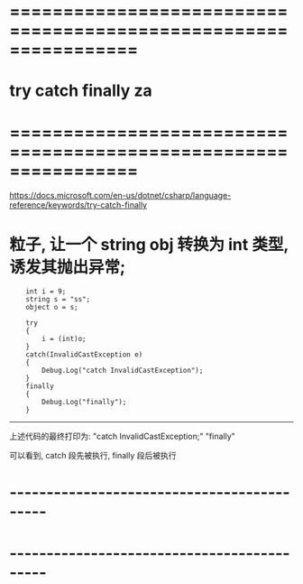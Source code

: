 # ================================================================ #
#                try catch finally  za
# ================================================================ #

https://docs.microsoft.com/en-us/dotnet/csharp/language-reference/keywords/try-catch-finally


# 粒子, 让一个 string obj 转换为 int 类型, 诱发其抛出异常;

        int i = 9;
        string s = "ss";
        object o = s;

        try
        {
            i = (int)o;
        }
        catch(InvalidCastException e)
        {
            Debug.Log("catch InvalidCastException");
        }
        finally
        {
            Debug.Log("finally");
        }
---------
上述代码的最终打印为:
    "catch InvalidCastException;"
    "finally"

可以看到, catch 段先被执行, finally 段后被执行



# ------------------------------------------- #
#
# ------------------------------------------- #








